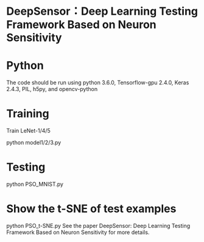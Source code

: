 # DeepSensor：Deep Learning Testing Framework Based on Neuron Sensitivity
# Python
The code should be run using python 3.6.0, Tensorflow-gpu 2.4.0, Keras 2.4.3, PIL, h5py, and opencv-python

# Training
Train LeNet-1/4/5

python model1/2/3.py

# Testing
python PSO_MNIST.py
# Show the t-SNE of test examples
python PSO_t-SNE.py
See the paper DeepSensor: Deep Learning Testing Framework Based on Neuron Sensitivity for more details.
